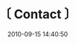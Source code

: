 ---
title:        〔 Contact 〕
thumbnail:    "#"
link:
  url:        "mailto:contact@toms.click"
  caption:    Email me
order:        7
date:         2010-09-15 14:40:50
---